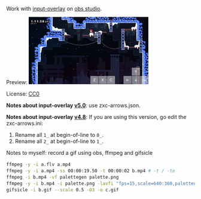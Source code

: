Work with [input-overlay](https://github.com/univrsal/input-overlay) on [obs studio](https://github.com/obsproject/obs-studio).

Preview: ![](preview.gif)

License: [CC0](https://creativecommons.org/publicdomain/zero/1.0/legalcode.txt)

**Notes about input-overlay [v5.0](https://github.com/univrsal/input-overlay/releases)**: use zxc-arrows.json.

**Notes about input-overlay [v4.8](https://github.com/univrsal/input-overlay/releases/tag/v4.8)**: If you are using this version, go edit the zxc-arrows.ini:

1. Rename all `1_` at begin-of-line to `0_`.
2. Rename all `2_` at begin-of-line to `1_`.

Notes to myself: record a gif using obs, ffmpeg and gifsicle

```sh
ffmpeg -y -i a.flv a.mp4
ffmpeg -y -i a.mp4 -ss 00:00:19.50 -t 00:00:02 b.mp4 # -t / -to
ffmpeg -i b.mp4 -vf palettegen palette.png
ffmpeg -y -i b.mp4 -i palette.png -lavfi "fps=15,scale=640:360,paletteuse" b.gif
gifsicle -i b.gif --scale 0.5 -O3 -o c.gif
```
